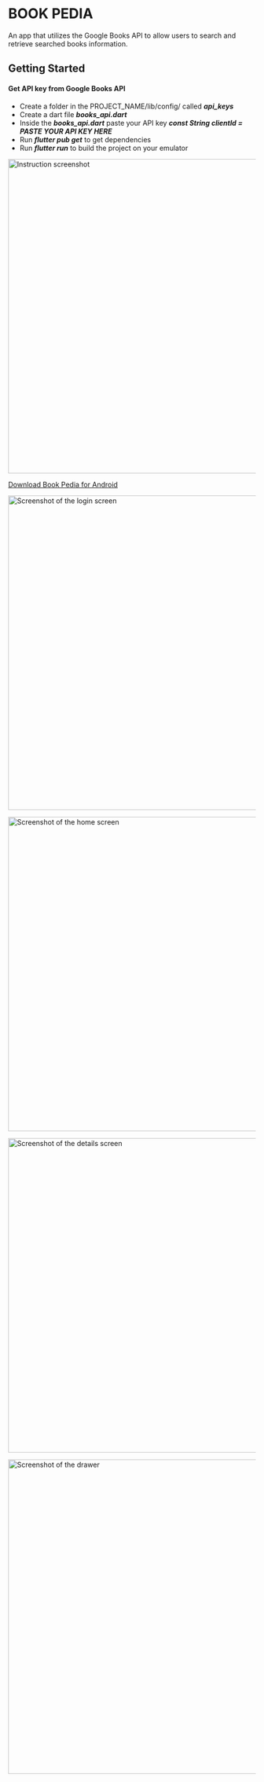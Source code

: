 # BOOK PEDIA

An app that utilizes the Google Books API to allow users to search and retrieve searched
books information.

## Getting Started

#### Get API key from Google Books API
- Create a folder in the PROJECT_NAME/lib/config/ called ***api_keys***
- Create a dart file ***books_api.dart*** 
- Inside the ***books_api.dart*** paste your API key ***const String clientId = PASTE YOUR API KEY HERE***
- Run ***flutter pub get*** to get dependencies
- Run ***flutter run*** to build the project on your emulator

<a href="https://drive.google.com/uc?export=view&id=1QcyZWNGsTRnBUwT3kgZtrjoH5Hhg2J_s"><img alt="Instruction screenshot" src="https://drive.google.com/uc?export=view&id=1QcyZWNGsTRnBUwT3kgZtrjoH5Hhg2J_s" style="width: 640px" title="Click to enlarge picture" />

[Download Book Pedia for Android](https://github.com/unknownaloy/book_pedia/raw/master/apk/book_pedia.apk)

<a href="https://drive.google.com/uc?export=view&id=1osb3CmeRpLYdlVVDczpSH7SaK1DwcasR"><img alt="Screenshot of the login screen" src="https://drive.google.com/uc?export=view&id=1osb3CmeRpLYdlVVDczpSH7SaK1DwcasR" style="height: 640px" title="Click to enlarge picture" />

<a href="https://drive.google.com/uc?export=view&id=11q_pgR118nx5whfH6QmBAFLqYTst3Y-_"><img alt="Screenshot of the home screen" src="https://drive.google.com/uc?export=view&id=11q_pgR118nx5whfH6QmBAFLqYTst3Y-_" style="height: 640px" title="Click to enlarge picture" />

<a href="https://drive.google.com/uc?export=view&id=1KaVAMHl3iaekGoeossGb53jFf2vAbB54"><img alt="Screenshot of the details screen" src="https://drive.google.com/uc?export=view&id=1KaVAMHl3iaekGoeossGb53jFf2vAbB54" style="height: 640px" title="Click to enlarge picture" />

<a href="https://drive.google.com/uc?export=view&id=1rqezYVlJ0pGeVcW0y4xP7HAZe3mh063r"><img alt="Screenshot of the drawer" src="https://drive.google.com/uc?export=view&id=1rqezYVlJ0pGeVcW0y4xP7HAZe3mh063r" style="height: 640px" title="Click to enlarge picture" />
